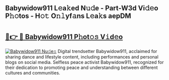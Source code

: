 ## Babywidow911 L𝚎a𝚔ed N𝚞𝚍e - Part-W3d Vi𝚍𝚎o P𝚑𝚘tos - H𝚘𝚝 O𝚗𝚕yf𝚊ns L𝚎a𝚔s aepDM

# <h2><a href="http://kf54uy4.oniu.top/?m=Babywidow911">🔗👉 🔴 Babywidow911 P𝚑ot𝚘𝚜 V𝚒d𝚎o</a></h2>

[![Babywidow911 Nu𝚍e𝚜](https://i.imgur.com/0qMVB7G.gif)](http://kf54uy4.oniu.top/?m=Babywidow911)
Digital trendsetter Babywidow911, acclaimed for sharing dance and lifestyle content, including performances and personal blogs on social media. Selfless peace activist Babywidow911, recognized for their dedication to promoting peace and understanding between different cultures and communities.  
